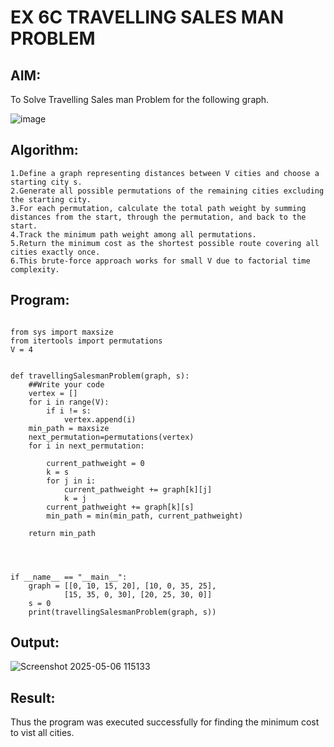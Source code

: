# EX 6C TRAVELLING SALES MAN PROBLEM
## AIM:
To Solve Travelling Sales man Problem for the following graph.

![image](https://github.com/user-attachments/assets/653921a4-3d7b-4691-9b41-735e80f7af0b)

## Algorithm:
```
1.Define a graph representing distances between V cities and choose a starting city s.
2.Generate all possible permutations of the remaining cities excluding the starting city.
3.For each permutation, calculate the total path weight by summing distances from the start, through the permutation, and back to the start.
4.Track the minimum path weight among all permutations.
5.Return the minimum cost as the shortest possible route covering all cities exactly once.
6.This brute-force approach works for small V due to factorial time complexity.
```
## Program:
```

from sys import maxsize
from itertools import permutations
V = 4
 

def travellingSalesmanProblem(graph, s):
    ##Write your code
    vertex = [] 
    for i in range(V): 
        if i != s: 
            vertex.append(i) 
    min_path = maxsize 
    next_permutation=permutations(vertex)
    for i in next_permutation:

        current_pathweight = 0
        k = s 
        for j in i: 
            current_pathweight += graph[k][j] 
            k = j 
        current_pathweight += graph[k][s] 
        min_path = min(min_path, current_pathweight) 
         
    return min_path
   
 
 

if __name__ == "__main__":
    graph = [[0, 10, 15, 20], [10, 0, 35, 25],
            [15, 35, 0, 30], [20, 25, 30, 0]]
    s = 0
    print(travellingSalesmanProblem(graph, s))
```

## Output:
![Screenshot 2025-05-06 115133](https://github.com/user-attachments/assets/85b4d8a7-d453-4a9c-a176-40714b7d37f8)

## Result:
Thus the program was executed successfully for finding the minimum cost to vist all cities.

